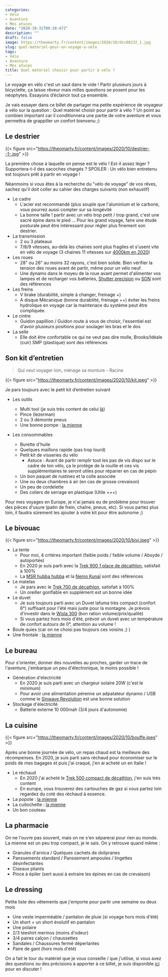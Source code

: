 ```yaml
---
categories:
- Vélo
- Aventure
- Mes atuces
date: "2020-10-31T09:38:47Z"
description: ""
draft: false
image: https://theomarty.fr/content/images/2020/10/dsc00232_1.jpg
slug: quel-materiel-pour-un-voyage-a-velo
tags:
- Vélo
- Aventure
- Mes atuces
title: Quel matériel choisir pour partir à vélo ?
---
```



Le voyage en vélo c'est un saut dans le vide ! Partir plusieurs jours à bicyclette, ça laisse rêveur mais milles questions se posent pour les néophytes. Essayons d’éclaircir tout ça ensemble.

Je vais essayer dans ce billet de partager ma petite expérience de voyageur à vélo sur la question : Quel matériel choisir pour partir à vélo ? Un point au combien important car il conditionnera une partie de votre aventure et vous permettra de grappiller un confort bienvenu ;)

## Le destrier

{{< figure src="https://theomarty.fr/content/images/2020/10/destrier--1-.jpg" >}}

La première chose à laquelle on pense est le vélo ! Est-il assez léger ? Supportera-t-il des sacoches chargés ? SPOILER : Un vélo bien entretenu est toujours prêt à partir en voyage !

Néanmoins si vous êtes à la recherche du "vélo de voyage" de vos rêves, sachez qu'il doit coller au cahier des charges suivants (non exhaustif)

* Le cadre
    * L'acier est recommandé (plus souple que l'aluminium et le carbone, vous pourrez aussi compter sur sa longévité
    * La bonne taille ! partir avec un vélo trop petit / trop grand, c'est une sacré épine dans le pied ... Pour les grand voyage, faire une étude posturale peut être intéressant pour régler plus finement son destrier.
* La transmission  
    * 2 ou 3 plateaux 
    * 7/8/9 vitesses, au-delà les chaines sont plus fragiles et s'usent vite en vélo de voyage (3 chaines 11 vitesses sur [4000km en 2020](https://theomarty.fr/le-grand-tour-des-alpes-a-velo-cargo/))
*  Les roues
    *  28" ou 26" au moins 32 rayons, c'est bien solide. Bien vérifier la tension des roues avant de partir, même pour un vélo neuf.
    *  Une dynamo dans le moyeu de la roue avant permet d'alimenter vos lampes et de recharger vos batteries, [Shutter precision](https://www.sp-dynamo.com/index.html) ou [SON](https://berthoudcycles.fr/fr/692-moyeu-dynamo-son-28-32trs-noir-ref303211303212.html) sont des références 
*  Les freins 
    *  V brake (durabilité, simple à changer, freinage +)
    *  A disque Mécanique (bonne durabilité, freinage ++) éviter les freins hydrolique en voyage car la maintenace du système peut être compliquée.
*  Le cintre
    *  Guidon papillion / Guidon route à vous de choisir, l'essentiel est d'avoir plusieurs positions pour soulager les bras et le dos
*  La selle 
    *  Elle doit être confortable ce qui ne veut pas dire molle, Brooks/Idéale (cuir) SMP (plastique) sont des références

## Son kit d’entretien

> Qui veut voyager loin, ménage sa monture - Racine

{{< figure src="https://theomarty.fr/content/images/2020/10/kit.jpeg" >}}

Je pars toujours avec le petit kit d’entretien suivant

* Les outils
    * Multi tool (je suis très content de celui [là](https://www.bike24.com/p217140.html))
    * Pince (lezerman)
    * 2 ou 3 démonte pneus
    * Une bonne pompe : [la mienne](https://www.topeak.com/global/en/products/mini-pumps/248-mini-morph-)

* Les consommables
    * Burette d'huile
    * Quelques maillons rapide (pas trop lourd)
    * Petit kit de visseries du vélo
        * Astuce : Avant de partir remplir tout les pas de vis dispo sur le cadre de ton vélo, ça le protège de la rouille et ces vis supplémentaires te seront utiles pour réparrer en cas de pépin
    * Un bon paquet de rustines et la colle associée
    * Une ou deux chambres à air (en cas de grosse crevaison)
    * Un peu de cordelette
    * Des coliers de serrage en plastique (Utile +++)

Pour mes voyages en Europe, je n'ai jamais eu de problème pour trouver des pièces d'usure (patin de frein, chaîne, pneus, etc). Si vous partez plus loin, il faudra sûrement les ajouter à votre kit pour être autonome ;)

## Le bivouac

{{< figure src="https://theomarty.fr/content/images/2020/10/bivi.jpeg" >}}

* La tente
    * Pour moi, 4 critéres important (faible poids / faible volume / Absyde / autoportée)
    * En 2020 je suis parti avec la [Trek 900 1 place de décathlon](https://www.decathlon.fr/p/tente-de-trekking-autoportante-3-saisons-trek-900-grise-1-personne/_/R-p-305777?mc=8545744), satisfait à 100%
    * La [MSR hubba hubba](https://www.msrgear.com/fr/tentes/backpacking-tents/tente-de-randonn%C3%A9e-ultral%C3%A9g%C3%A8re-hubba-hubba-nx-pour-deux-personnes/06204.html) et la [Nemo Kunaï](https://www.nemoequipment.com/product/kunai/)  sont des références
* Le matelas
    * Je pars avec le [Trek 700 de décathlon](https://www.decathlon.fr/p/matelas-de-trekking-gonflable-trek-700-air-l-jaune/_/R-p-189392?mc=8493395&c=OCRE), satisfait à 100%
    * Un oreiller gonflable en supplément est un bonne idée
* Le duvet
    * Je suis toujours parti avec un Duvet lafuma très compact (confort 6°) suffisant pour l'été mais juste pour la montagne. Je prévois d'investir dans le [Wisla 300](https://www.rayonrando.com/sacs-de-couchage-10c-a-5c/1857-sac-de-couchage-down-ultralite-300.html) (bon ration volume/prix/qualité)  
    * Si vous partez hors mois d'été, prévoir un duvet avec un température de confort autours de 0°, attention au volume !
* Boule quies (car on ne choisi pas toujours ces voisins ;) ) 
* Une frontale : [la mienne ](https://www.manomano.fr/p/lampe-frontale-petzl-tactikka-noire-compacte-250-lumens-e093ha00-13758971#/)

## Le bureau

Pour s'orienter, donner des nouvelles au proches, garder un trace de l'aventure, j'embarque un peu d'électronique, le moins possible !

* Génération d'électricité
    * En 2020 je suis parti avec un chargeur solaire 20W (c'est le minimum)
    * Pour avoir une alimentation pérenne un adpatateur dynamo / USB comme le [Sinwave Revolution](https://www.cyclo-randonnee.fr/rechargement-200/chargeur-sinewave-revolution-2543.html) est une bonne solution
* Stockage d'électricité
    * Batterie externe 10 000mah (3/4 jours d'autonomie)



## La cuisine

{{< figure src="https://theomarty.fr/content/images/2020/10/bouffe.jpeg" >}}

Après une bonne journée de vélo, un repas chaud est la meilleure des récompenses. En 2020, je suis parti sans réchaud pour économiser sur le poids de mes bagages et puis j'ai craqué, j'en ai acheté un en Italie !

* Le réchaud 
    * En 2020 j'ai acheté le [Trek 500 compact de décathlon](https://www.decathlon.fr/p/rechaud-a-gaz-leger-avec-piezo-de-trek-trek-500-compact/_/R-p-310238?mc=8559534), j'en suis très content
    * En europe, vous trouverez des cartouches de gaz si vous partez loin regardez du coté des réchaud à essence. 
* La popote : [la mienne](https://www.decathlon.fr/p/popote-camp-du-randonneur-mh100-inox-1-personne-1-1l/_/R-p-174674?mc=8492724&c=GRIS)
* La cuitochette : [la mienne](https://www.planetx.co.uk/i/q/CPJOBTSK/jobsworth-titanium-spork-and-knife) 
* Un bon couteau

## La pharmacie

On ne l'ouvre pas souvent, mais on ne s'en séparerai pour rien au monde. La mienne est un peu trop compact, je le sais. On y retrouve quand même :

* Granules d'arnica / Quelques cachets de dolipranes
* Panssements standard / Panssement ampoules / lingettes désinfectantes
* Ciseaux pliants
* Pince à épiler (sert aussi à extraire les épines en cas de crevaison)

## Le dressing

Petite liste des vêtements que j'emporte pour partir une semaine ou deux mois

* Une veste imperméable / pantalon de pluie (si voyage hors mois d'été) 
* Un short + un short évolutif en pantalon
* Une polaire
* 2/3 teeshirt merinos (moins d'odeur)
* 3/4 paires calçon / chaussettes
* Sandales / Chaussures fermé déperlantes
* Paire de gant (hors mois d'été)

On a fait le tour du matériel que je vous conseille / que j'utilise, si vous avez des questions ou des précisions à apporter à ce billet, je suis disponible [ici](https://www.facebook.com/TheoAVelo/) pour en discuter !

